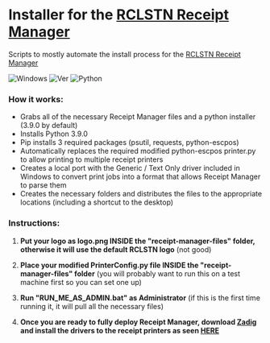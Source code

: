 # Installer for the [RCLSTN Receipt Manager](https://github.com/RCLSTN/receipt-manager)
Scripts to mostly automate the install process for the [RCLSTN Receipt Manager](https://github.com/RCLSTN/receipt-manager)

![Windows](https://img.shields.io/badge/OS-Windows-blue.svg)
![Ver](https://img.shields.io/badge/Version-1.1-green.svg)
![Python](https://img.shields.io/badge/Python-3.9-blue.svg)

### How it works:
- Grabs all of the necessary Receipt Manager files and a python installer (3.9.0 by default)
- Installs Python 3.9.0
- Pip installs 3 required packages (psutil, requests, python-escpos)
- Automatically replaces the required modified python-escpos printer.py to allow printing to multiple receipt printers
- Creates a local port with the Generic / Text Only driver included in Windows to convert print jobs into a format that allows Receipt Manager to parse them
- Creates the necessary folders and distributes the files to the appropriate locations (including a shortcut to the desktop)

### Instructions:
1) **Put your logo as logo.png INSIDE the "receipt-manager-files" folder, otherwise it will use the default RCLSTN logo** (not good)

2) **Place your modified PrinterConfig.py file INSIDE the "receipt-manager-files" folder** (you will probably want to run this on a test machine first so you can set one up)

3) **Run "RUN_ME_AS_ADMIN.bat" as Administrator** (if this is the first time running it, it will pull all the necessary files)

4) **Once you are ready to fully deploy Receipt Manager, download [Zadig](https://zadig.akeo.ie/) and install the drivers to the receipt printers as seen [HERE](https://github.com/RCLSTN/receipt-manager/blob/main/zadig.png)**